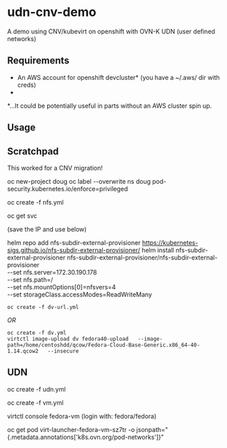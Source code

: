 # udn-cnv-demo

A demo using CNV/kubevirt on openshift with OVN-K UDN (user defined networks)

## Requirements

* An AWS account for openshift devcluster* (you have a ~/.aws/ dir with creds)
* 

*...It could be potentially useful in parts without an AWS cluster spin up.

## Usage

## Scratchpad

This worked for a CNV migration!

oc new-project doug
oc label --overwrite ns doug pod-security.kubernetes.io/enforce=privileged

oc create -f nfs.yml

oc get svc

(save the IP and use below)

helm repo add nfs-subdir-external-provisioner https://kubernetes-sigs.github.io/nfs-subdir-external-provisioner/
helm install nfs-subdir-external-provisioner nfs-subdir-external-provisioner/nfs-subdir-external-provisioner \
  --set nfs.server=172.30.190.178 \
  --set nfs.path=/ \
  --set nfs.mountOptions[0]=nfsvers=4 \
  --set storageClass.accessModes=ReadWriteMany

```
oc create -f dv-url.yml
```

*OR*

```
oc create -f dv.yml
virtctl image-upload dv fedora40-upload   --image-path=/home/centoshdd/qcow/Fedora-Cloud-Base-Generic.x86_64-40-1.14.qcow2   --insecure
```

## UDN

oc create -f udn.yml

oc create -f vm.yml

virtctl console fedora-vm 
(login with: fedora/fedora)

oc get pod virt-launcher-fedora-vm-sz7tr -o jsonpath="{.metadata.annotations['k8s\.ovn\.org/pod-networks']}"

